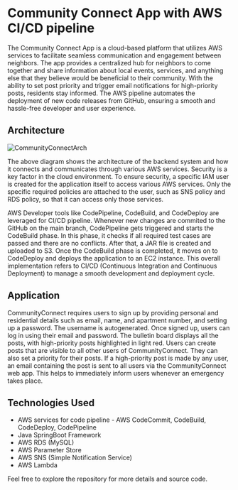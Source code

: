 # Community Connect App with AWS CI/CD pipeline

The Community Connect App is a cloud-based platform that utilizes AWS services to facilitate seamless communication and engagement between neighbors. The app provides a centralized hub for neighbors to come together and share information about local events, services, and anything else that they believe would be beneficial to their community. With the ability to set post priority and trigger email notifications for high-priority posts, residents stay informed. The AWS pipeline automates the deployment of new code releases from GitHub, ensuring a smooth and hassle-free developer and user experience.

## Architecture
![CommunityConnectArch](https://github.com/mrunalpatil1198/AWSPipelineForCommunityConnect/assets/56335027/7b66ff04-60d5-42a1-a874-ee7e62d51597)

The above diagram shows the architecture of the backend system and how it connects and communicates through various AWS services. Security is a key factor in the cloud environment. To ensure security, a specific IAM user is created for the application itself to access various AWS services. Only the specific required policies are attached to the user, such as SNS policy and RDS policy, so that it can access only those services.

AWS Developer tools like CodePipeline, CodeBuild, and CodeDeploy are leveraged for CI/CD pipeline. Whenever new changes are commited to the GitHub on the main branch, CodePipeline gets triggered and starts the CodeBuild phase. In this phase, it checks if all required test cases are passed and there are no conflicts. After that, a JAR file is created and uploaded to S3. Once the CodeBuild phase is completed, it moves on to CodeDeploy and deploys the application to an EC2 instance. This overall implementation refers to CI/CD (Continuous Integration and Continuous Deployment) to manage a smooth development and deployment cycle.

## Application

CommunityConnect requires users to sign up by providing personal and residential details such as email, name, and apartment number, and setting up a password. The username is autogenerated. Once signed up, users can log in using their email and password. The bulletin board displays all the posts, with high-priority posts highlighted in light red. Users can create posts that are visible to all other users of CommunityConnect. They can also set a priority for their posts. If a high-priority post is made by any user, an email containing the post is sent to all users via the CommunityConnect web app. This helps to immediately inform users whenever an emergency takes place.

## Technologies Used

- AWS services for code pipeline - AWS CodeCommit, CodeBuild, CodeDeploy, CodePipeline
- Java SpringBoot Framework
- AWS RDS (MySQL)
- AWS Parameter Store
- AWS SNS (Simple Notification Service)
- AWS Lambda

Feel free to explore the repository for more details and source code.

